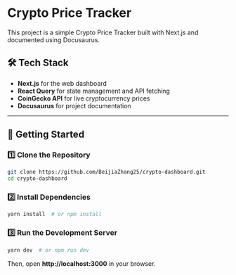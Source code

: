 # Crypto Price Tracker

This project is a simple Crypto Price Tracker built with Next.js and documented using Docusaurus.

## 🛠 Tech Stack
- **Next.js** for the web dashboard
- **React Query** for state management and API fetching
- **CoinGecko API** for live cryptocurrency prices
- **Docusaurus** for project documentation

---

## 🚀 Getting Started


### 1️⃣ Clone the Repository
```bash
git clone https://github.com/BeijiaZhang25/crypto-dashboard.git
cd crypto-dashboard
```

### 2️⃣ Install Dependencies
```bash
yarn install  # or npm install
```

### 3️⃣ Run the Development Server
```bash
yarn dev  # or npm run dev
```
Then, open **http://localhost:3000** in your browser.

